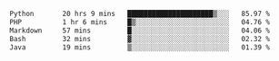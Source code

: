<!--START_SECTION:waka-->

```txt
Python       20 hrs 9 mins   █████████████████████▒░░░   85.97 %
PHP          1 hr 6 mins     █▒░░░░░░░░░░░░░░░░░░░░░░░   04.76 %
Markdown     57 mins         █░░░░░░░░░░░░░░░░░░░░░░░░   04.06 %
Bash         32 mins         ▓░░░░░░░░░░░░░░░░░░░░░░░░   02.32 %
Java         19 mins         ▒░░░░░░░░░░░░░░░░░░░░░░░░   01.39 %
```

<!--END_SECTION:waka-->

